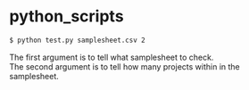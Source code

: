 # python_scripts

```bash
$ python test.py samplesheet.csv 2
```
The first argument is to tell what samplesheet to check.  
The second argument is to tell how many projects within in the samplesheet.  


